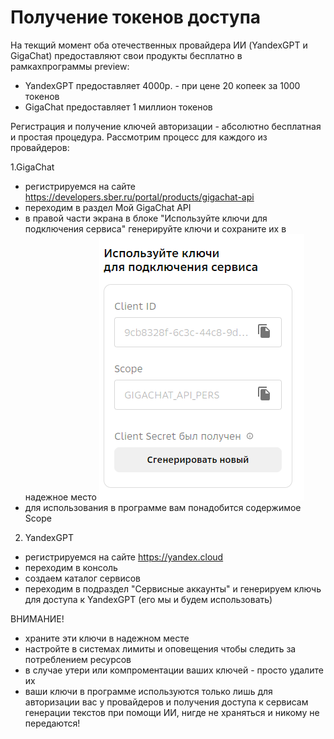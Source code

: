 # Получение токенов доступа

На текщий момент оба отечественных провайдера ИИ (YandexGPT и GigaChat) предоставляют свои продукты бесплатно в рамкахпрограммы preview:

- YandexGPT предоставляет 4000р. - при цене 20 копеек за 1000 токенов
- GigaChat предоставляет 1 миллион токенов

Регистрация и получение ключей авторизации - абсолютно бесплатная и простая процедура. Рассмотрим процесс для каждого из провайдеров:

1.GigaChat

- регистрируемся на сайте https://developers.sber.ru/portal/products/gigachat-api
- переходим в раздел Мой GigaChat API
- в правой части экрана в блоке "Используйте ключи для подключения сервиса" генерируйте ключи и сохраните их в надежное место
  ![alt text](image.png)
- для использования в программе вам понадобится содержимое Scope

2. YandexGPT

- регистрируемся на сайте https://yandex.cloud
- переходим в консоль
- создаем каталог сервисов
- переходим в подраздел "Сервисные аккаунты" и генерируем ключь для доступа к YandexGPT (его мы и будем использовать)

ВНИМАНИЕ!

- храните эти ключи в надежном месте
- настройте в системах лимиты и оповещения чтобы следить за потреблением ресурсов
- в случае утери или компроментации ваших ключей - просто удалите их
- ваши ключи в программе используются только лишь для авторизации вас у провайдеров и получения доступа к сервисам генерации текстов при помощи ИИ, нигде не храняться и никому не передаются!

